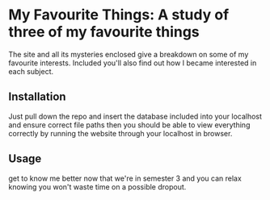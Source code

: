 # My Favourite Things: A study of three of my favourite things

The site and all its mysteries enclosed give a breakdown on some of my favourite interests. Included you'll also find out how I became interested in each subject.

## Installation

Just pull down the repo and insert the database included into your localhost and ensure correct file paths then you should be able to view everything correctly by running the website through your localhost in browser.

## Usage

get to know me better now that we're in semester 3 and you can relax knowing you won't waste time on a possible dropout.
